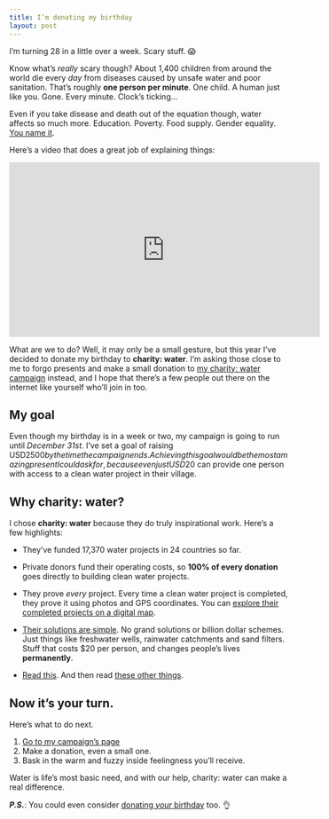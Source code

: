 ```yaml
---
title: I’m donating my birthday
layout: post
---
```


I’m turning 28 in a little over a week. Scary stuff. :scream:

Know what’s *really* scary though? About 1,400 children from around the world die every *day* from diseases caused by unsafe water and poor sanitation. That’s roughly **one person per minute**. One child. A human just like you. Gone. Every minute. Clock’s ticking…

Even if you take disease and death out of the equation though, water affects so much more. Education. Poverty. Food supply. Gender equality. [You name it](http://www.charitywater.org/whywater/).

Here’s a video that does a great job of explaining things:

<div class="videoWrapper">
    <!-- Copy & Pasted from YouTube -->
    <iframe width="560" height="315" src="https://www.youtube.com/embed/BCHhwxvQqxg" frameborder="0" allowfullscreen></iframe>
</div>

What are we to do? Well, it may only be a small gesture, but this year I’ve decided to donate my birthday to **charity: water**. I’m asking those close to me to forgo presents and make a small donation to [my charity: water campaign](https://my.charitywater.org/cobyism/cobys-28th-birthday) instead, and I hope that there’s a few people out there on the internet like yourself who’ll join in too.

## My goal

Even though my birthday is in a week or two, my campaign is going to run until *December 31st*. I’ve set a goal of raising USD$2500 by the time the campaign ends. Achieving this goal would be the most amazing present I could ask for, because even just USD$20 can provide one person with access to a clean water project in their village.

## Why charity: water?

I chose **charity: water** because they do truly inspirational work. Here’s a few highlights:

- They’ve funded 17,370 water projects in 24 countries so far.

- Private donors fund their operating costs, so **100% of every donation** goes directly to building clean water projects.

- They prove *every* project. Every time a clean water project is completed, they prove it using photos and GPS coordinates. You can [explore their completed projects on a digital map](http://www.charitywater.org/projects/completed-projects/).

- [Their solutions are simple](http://www.charitywater.org/projects/solutions/). No grand solutions or billion dollar schemes. Just things like freshwater wells, rainwater catchments and sand filters. Stuff that costs $20 per person, and changes people’s lives **permanently**.

- [Read this](https://charitywater.exposure.co/nepal). And then read [these other things](https://charitywater.exposure.co/).

## Now it’s your turn.

Here’s what to do next.

1. [Go to my campaign’s page](https://my.charitywater.org/cobyism/cobys-28th-birthday)
2. Make a donation, even a small one.
3. Bask in the warm and fuzzy inside feelingness you’ll receive.

Water is life’s most basic need, and with our help, charity: water can make a real difference.

**_P.S._**: You could even consider [donating *your* birthday](https://my.charitywater.org/birthdays/) too. :ok_hand:
